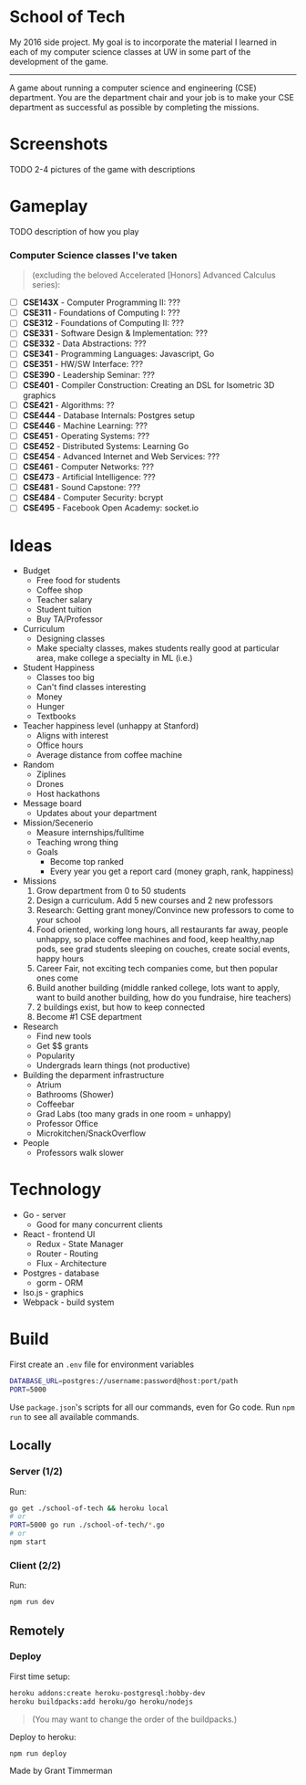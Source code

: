 # School of Tech

My 2016 side project. My goal is to incorporate the material I learned in each of my computer science classes at UW in some part of the development of the game.

---

A game about running a computer science and engineering (CSE) department. You are the department chair and your job is to make your CSE department as successful as possible by completing the missions.

# Screenshots

  TODO 2-4 pictures of the game with descriptions

# Gameplay

  TODO description of how you play

### Computer Science classes I've taken

> (excluding the beloved Accelerated [Honors] Advanced Calculus series):

- [ ] **CSE143X** - Computer Programming II: ???
- [ ] **CSE311** - Foundations of Computing I: ???
- [ ] **CSE312** - Foundations of Computing II: ???
- [ ] **CSE331** - Software Design & Implementation: ???
- [ ] **CSE332** - Data Abstractions: ???
- [ ] **CSE341** - Programming Languages: Javascript, Go
- [ ] **CSE351** - HW/SW Interface: ???
- [ ] **CSE390** - Leadership Seminar: ???
- [ ] **CSE401** - Compiler Construction: Creating an DSL for Isometric 3D graphics
- [ ] **CSE421** - Algorithms: ??
- [ ] **CSE444** - Database Internals: Postgres setup
- [ ] **CSE446** - Machine Learning: ???
- [ ] **CSE451** - Operating Systems: ???
- [ ] **CSE452** - Distributed Systems: Learning Go
- [ ] **CSE454** - Advanced Internet and Web Services: ???
- [ ] **CSE461** - Computer Networks: ???
- [ ] **CSE473** - Artificial Intelligence: ???
- [ ] **CSE481** - Sound Capstone: ???
- [ ] **CSE484** - Computer Security: bcrypt
- [ ] **CSE495** - Facebook Open Academy: socket.io

# Ideas

- Budget
    - Free food for students
    - Coffee shop
    - Teacher salary
    - Student tuition
    - Buy TA/Professor
- Curriculum
    - Designing classes
    - Make specialty classes, makes students really good at particular area, make college a specialty in ML (i.e.)
- Student Happiness
    - Classes too big
    - Can't find classes interesting
    - Money
    - Hunger
    - Textbooks
- Teacher happiness level (unhappy at Stanford)
    - Aligns with interest
    - Office hours
    - Average distance from coffee machine
- Random
    - Ziplines
    - Drones
    - Host hackathons
- Message board
    - Updates about your department
- Mission/Secenerio
    - Measure internships/fulltime
    - Teaching wrong thing
    - Goals
        - Become top ranked
        - Every year you get a report card (money graph, rank, happiness)
- Missions
    1. Grow department from 0 to 50 students
    1. Design a curriculum. Add 5 new courses and 2 new professors
    1. Research: Getting grant money/Convince new professors to come to your school
    1. Food oriented, working long hours, all restaurants far away, people unhappy, so place coffee machines and food, keep healthy,nap pods, see grad students sleeping on couches, create social events, happy hours
    1. Career Fair, not exciting tech companies come, but then popular ones come
    1. Build another building (middle ranked college, lots want to apply, want to build another building, how do you fundraise, hire teachers)
    1. 2 buildings exist, but how to keep connected
    1. Become #1 CSE department
- Research
    - Find new tools
    - Get $$ grants
    - Popularity
    - Undergrads learn things (not productive)
- Building the deparment infrastructure
    - Atrium
    - Bathrooms (Shower)
    - Coffeebar
    - Grad Labs (too many grads in one room = unhappy)
    - Professor Office
    - Microkitchen/SnackOverflow
- People
    - Professors walk slower

# Technology
- Go - server
  - Good for many concurrent clients
- React - frontend UI
  - Redux - State Manager
  - Router - Routing
  - Flux - Architecture
- Postgres - database
  - gorm - ORM
- Iso.js - graphics
- Webpack - build system

# Build

First create an `.env` file for environment variables

```sh
DATABASE_URL=postgres://username:password@host:port/path
PORT=5000
```

Use `package.json`'s scripts for all our commands, even for Go code.
Run `npm run` to see all available commands.

## Locally

### Server (1/2)

Run:

```sh
go get ./school-of-tech && heroku local
# or
PORT=5000 go run ./school-of-tech/*.go
# or
npm start
```

### Client (2/2)

Run:

```sh
npm run dev
```

## Remotely

### Deploy

First time setup:

```sh
heroku addons:create heroku-postgresql:hobby-dev
heroku buildpacks:add heroku/go heroku/nodejs
```

> (You may want to change the order of the buildpacks.)

Deploy to heroku:

```sh
npm run deploy
```

Made by Grant Timmerman
